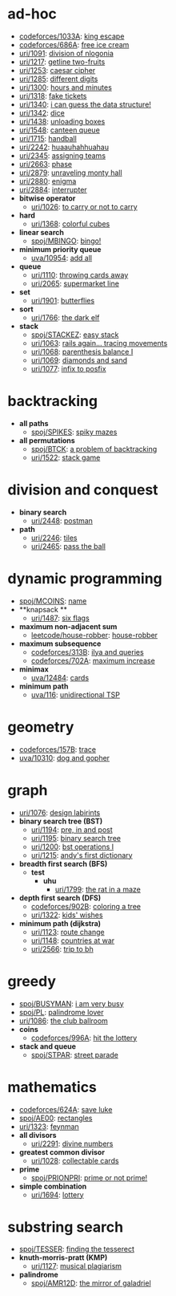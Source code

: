 # ad-hoc
- [codeforces/1033A](https://github.com/brnpapa/judge-solutions/blob/master/codeforces/1033A.cpp): [king escape](https://vjudge.net/problem/codeforces-1033A)
- [codeforces/686A](https://github.com/brnpapa/judge-solutions/blob/master/codeforces/686A.cpp): [free ice cream](https://vjudge.net/problem/codeforces-686A)
- [uri/1091](https://github.com/brnpapa/judge-solutions/blob/master/uri/1091.cpp): [division of nlogonia](https://www.urionlinejudge.com.br/judge/problems/view/1091)
- [uri/1217](https://github.com/brnpapa/judge-solutions/blob/master/uri/1217.cpp): [getline two-fruits](https://www.urionlinejudge.com.br/judge/problems/view/1217)
- [uri/1253](https://github.com/brnpapa/judge-solutions/blob/master/uri/1253.cpp): [caesar cipher](https://www.urionlinejudge.com.br/judge/problems/view/1253)
- [uri/1285](https://github.com/brnpapa/judge-solutions/blob/master/uri/1285.cpp): [different digits](https://www.urionlinejudge.com.br/judge/problems/view/1285)
- [uri/1300](https://github.com/brnpapa/judge-solutions/blob/master/uri/1300.cpp): [hours and minutes](https://www.urionlinejudge.com.br/judge/problems/view/1300)
- [uri/1318](https://github.com/brnpapa/judge-solutions/blob/master/uri/1318.cpp): [fake tickets](https://www.urionlinejudge.com.br/judge/problems/view/1318)
- [uri/1340](https://github.com/brnpapa/judge-solutions/blob/master/uri/1340.cpp): [i can guess the data structure!](https://www.urionlinejudge.com.br/judge/problems/view/1340)
- [uri/1342](https://github.com/brnpapa/judge-solutions/blob/master/uri/1342.cpp): [dice](https://www.urionlinejudge.com.br/judge/problems/view/1342)
- [uri/1438](https://github.com/brnpapa/judge-solutions/blob/master/uri/1438.cpp): [unloading boxes](https://www.urionlinejudge.com.br/judge/problems/view/1438)
- [uri/1548](https://github.com/brnpapa/judge-solutions/blob/master/uri/1548.cpp): [canteen queue](https://www.urionlinejudge.com.br/judge/problems/view/1548)
- [uri/1715](https://github.com/brnpapa/judge-solutions/blob/master/uri/1715.cpp): [handball](https://www.urionlinejudge.com.br/judge/problems/view/1715)
- [uri/2242](https://github.com/brnpapa/judge-solutions/blob/master/uri/2242.cpp): [huaauhahhuahau](https://www.urionlinejudge.com.br/judge/problems/view/2242)
- [uri/2345](https://github.com/brnpapa/judge-solutions/blob/master/uri/2345.cpp): [assigning teams](https://www.urionlinejudge.com.br/judge/problems/view/2345)
- [uri/2663](https://github.com/brnpapa/judge-solutions/blob/master/uri/2663.cpp): [phase](https://www.urionlinejudge.com.br/judge/problems/view/2663)
- [uri/2879](https://github.com/brnpapa/judge-solutions/blob/master/uri/2879.cpp): [unraveling monty hall](https://www.urionlinejudge.com.br/judge/problems/view/2879)
- [uri/2880](https://github.com/brnpapa/judge-solutions/blob/master/uri/2880.cpp): [enigma](https://www.urionlinejudge.com.br/judge/problems/view/2880)
- [uri/2884](https://github.com/brnpapa/judge-solutions/blob/master/uri/2884.cpp): [interrupter](https://www.urionlinejudge.com.br/judge/problems/view/2884)
- **bitwise operator**
	- [uri/1026](https://github.com/brnpapa/judge-solutions/blob/master/uri/1026.cpp): [to carry or not to carry](https://www.urionlinejudge.com.br/judge/problems/view/1026)
- **hard**
	- [uri/1368](https://github.com/brnpapa/judge-solutions/blob/master/uri/1368.cpp): [colorful cubes](https://www.urionlinejudge.com.br/judge/problems/view/1368)
- **linear search**
	- [spoj/MBINGO](https://github.com/brnpapa/judge-solutions/blob/master/spoj/MBINGO.cpp): [bingo!](https://spoj.com/problems/MBINGO)
- **minimum priority queue**
	- [uva/10954](https://github.com/brnpapa/judge-solutions/blob/master/uva/10954.cpp): [add all](https://vjudge.net/problem/uva-10954)
- **queue**
	- [uri/1110](https://github.com/brnpapa/judge-solutions/blob/master/uri/1110.cpp): [throwing cards away](https://www.urionlinejudge.com.br/judge/problems/view/1110)
	- [uri/2065](https://github.com/brnpapa/judge-solutions/blob/master/uri/2065.cpp): [supermarket line](https://www.urionlinejudge.com.br/judge/problems/view/2065)
- **set**
	- [uri/1901](https://github.com/brnpapa/judge-solutions/blob/master/uri/1901.cpp): [butterflies](https://www.urionlinejudge.com.br/judge/problems/view/1901)
- **sort**
	- [uri/1766](https://github.com/brnpapa/judge-solutions/blob/master/uri/1766.cpp): [the dark elf](https://www.urionlinejudge.com.br/judge/problems/view/1766)
- **stack**
	- [spoj/STACKEZ](https://github.com/brnpapa/judge-solutions/blob/master/spoj/STACKEZ.cpp): [easy stack](https://spoj.com/problems/STACKEZ)
	- [uri/1063](https://github.com/brnpapa/judge-solutions/blob/master/uri/1063.cpp): [rails again... tracing movements](https://www.urionlinejudge.com.br/judge/problems/view/1063)
	- [uri/1068](https://github.com/brnpapa/judge-solutions/blob/master/uri/1068.cpp): [parenthesis balance I](https://www.urionlinejudge.com.br/judge/problems/view/1068)
	- [uri/1069](https://github.com/brnpapa/judge-solutions/blob/master/uri/1069.cpp): [diamonds and sand](https://www.urionlinejudge.com.br/judge/problems/view/1069)
	- [uri/1077](https://github.com/brnpapa/judge-solutions/blob/master/uri/1077.cpp): [infix to posfix](https://www.urionlinejudge.com.br/judge/problems/view/1077)
# backtracking
- **all paths**
	- [spoj/SPIKES](https://github.com/brnpapa/judge-solutions/blob/master/spoj/SPIKES.cpp): [spiky mazes](https://spoj.com/problems/SPIKES)
- **all permutations**
	- [spoj/BTCK](https://github.com/brnpapa/judge-solutions/blob/master/spoj/BTCK.cpp): [a problem of backtracking](https://spoj.com/problems/BTCK)
	- [uri/1522](https://github.com/brnpapa/judge-solutions/blob/master/uri/1522.cpp): [stack game](https://www.urionlinejudge.com.br/judge/problems/view/1522)
# division and conquest
- **binary search**
	- [uri/2448](https://github.com/brnpapa/judge-solutions/blob/master/uri/2448.cpp): [postman](https://www.urionlinejudge.com.br/judge/problems/view/2448)
- **path**
	- [uri/2246](https://github.com/brnpapa/judge-solutions/blob/master/uri/2246.cpp): [tiles](https://www.urionlinejudge.com.br/judge/problems/view/2246)
	- [uri/2465](https://github.com/brnpapa/judge-solutions/blob/master/uri/2465.cpp): [pass the ball](https://www.urionlinejudge.com.br/judge/problems/view/2465)
# dynamic programming
- [spoj/MCOINS](https://github.com/brnpapa/judge-solutions/blob/master/spoj/MCOINS.cpp): [name](https://spoj.com/problems/MCOINS)
- **knapsack **
	- [uri/1487](https://github.com/brnpapa/judge-solutions/blob/master/uri/1487.cpp): [six flags](https://www.urionlinejudge.com.br/judge/problems/view/1487)
- **maximum non-adjacent sum**
	- [leetcode/house-robber](https://github.com/brnpapa/judge-solutions/blob/master/leetcode/house-robber.cpp): [house-robber](https://leetcode.com/problems/house-robber)
- **maximum subsequence**
	- [codeforces/313B](https://github.com/brnpapa/judge-solutions/blob/master/codeforces/313B.cpp): [ilya and queries](https://vjudge.net/problem/codeforces-313B)
	- [codeforces/702A](https://github.com/brnpapa/judge-solutions/blob/master/codeforces/702A.cpp): [maximum increase](https://vjudge.net/problem/codeforces-702A)
- **minimax**
	- [uva/12484](https://github.com/brnpapa/judge-solutions/blob/master/uva/12484.cpp): [cards](https://vjudge.net/problem/uva-12484)
- **minimum path**
	- [uva/116](https://github.com/brnpapa/judge-solutions/blob/master/uva/116.cpp): [unidirectional TSP](https://vjudge.net/problem/uva-116)
# geometry
- [codeforces/157B](https://github.com/brnpapa/judge-solutions/blob/master/codeforces/157B.cpp): [trace](https://vjudge.net/problem/codeforces-157B)
- [uva/10310](https://github.com/brnpapa/judge-solutions/blob/master/uva/10310.cpp): [dog and gopher](https://vjudge.net/problem/uva-10310)
# graph
- [uri/1076](https://github.com/brnpapa/judge-solutions/blob/master/uri/1076.cpp): [design labirints](https://www.urionlinejudge.com.br/judge/problems/view/1076)
- **binary search tree (BST)**
	- [uri/1194](https://github.com/brnpapa/judge-solutions/blob/master/uri/1194.cpp): [pre, in and post](https://www.urionlinejudge.com.br/judge/problems/view/1194)
	- [uri/1195](https://github.com/brnpapa/judge-solutions/blob/master/uri/1195.cpp): [binary search tree](https://www.urionlinejudge.com.br/judge/problems/view/1195)
	- [uri/1200](https://github.com/brnpapa/judge-solutions/blob/master/uri/1200.cpp): [bst operations I](https://www.urionlinejudge.com.br/judge/problems/view/1200)
	- [uri/1215](https://github.com/brnpapa/judge-solutions/blob/master/uri/1215.cpp): [andy's first dictionary](https://www.urionlinejudge.com.br/judge/problems/view/1215)
- **breadth first search (BFS)**
	- **test**
		- **uhu**
			- [uri/1799](https://github.com/brnpapa/judge-solutions/blob/master/uri/1799.cpp): [the rat in a maze](https://www.urionlinejudge.com.br/judge/problems/view/1799)
- **depth first search (DFS)**
	- [codeforces/902B](https://github.com/brnpapa/judge-solutions/blob/master/codeforces/902B.cpp): [coloring a tree](https://vjudge.net/problem/codeforces-902B)
	- [uri/1322](https://github.com/brnpapa/judge-solutions/blob/master/uri/1322.cpp): [kids' wishes](https://www.urionlinejudge.com.br/judge/problems/view/1322)
- **minimum path (dijkstra)**
	- [uri/1123](https://github.com/brnpapa/judge-solutions/blob/master/uri/1123.cpp): [route change](https://www.urionlinejudge.com.br/judge/problems/view/1123)
	- [uri/1148](https://github.com/brnpapa/judge-solutions/blob/master/uri/1148.cpp): [countries at war](https://www.urionlinejudge.com.br/judge/problems/view/1148)
	- [uri/2566](https://github.com/brnpapa/judge-solutions/blob/master/uri/2566.cpp): [trip to bh](https://www.urionlinejudge.com.br/judge/problems/view/2566)
# greedy
- [spoj/BUSYMAN](https://github.com/brnpapa/judge-solutions/blob/master/spoj/BUSYMAN.cpp): [i am very busy](https://spoj.com/problems/BUSYMAN)
- [spoj/PL](https://github.com/brnpapa/judge-solutions/blob/master/spoj/PL.cpp): [palindrome lover](https://spoj.com/problems/PL)
- [uri/1086](https://github.com/brnpapa/judge-solutions/blob/master/uri/1086.cpp): [the club ballroom](https://www.urionlinejudge.com.br/judge/problems/view/1086)
- **coins**
	- [codeforces/996A](https://github.com/brnpapa/judge-solutions/blob/master/codeforces/996A.cpp): [hit the lottery](https://vjudge.net/problem/codeforces-996A)
- **stack and queue**
	- [spoj/STPAR](https://github.com/brnpapa/judge-solutions/blob/master/spoj/STPAR.cpp): [street parade](https://spoj.com/problems/STPAR)
# mathematics
- [codeforces/624A](https://github.com/brnpapa/judge-solutions/blob/master/codeforces/624A.cpp): [save luke](https://vjudge.net/problem/codeforces-624A)
- [spoj/AE00](https://github.com/brnpapa/judge-solutions/blob/master/spoj/AE00.cpp): [rectangles](https://spoj.com/problems/AE00)
- [uri/1323](https://github.com/brnpapa/judge-solutions/blob/master/uri/1323.cpp): [feynman](https://www.urionlinejudge.com.br/judge/problems/view/1323)
- **all divisors**
	- [uri/2291](https://github.com/brnpapa/judge-solutions/blob/master/uri/2291.cpp): [divine numbers](https://www.urionlinejudge.com.br/judge/problems/view/2291)
- **greatest common divisor**
	- [uri/1028](https://github.com/brnpapa/judge-solutions/blob/master/uri/1028.cpp): [collectable cards](https://www.urionlinejudge.com.br/judge/problems/view/1028)
- **prime**
	- [spoj/PRIONPRI](https://github.com/brnpapa/judge-solutions/blob/master/spoj/PRIONPRI.cpp): [prime or not prime!](https://spoj.com/problems/PRIONPRI)
- **simple combination**
	- [uri/1694](https://github.com/brnpapa/judge-solutions/blob/master/uri/1694.cpp): [lottery](https://www.urionlinejudge.com.br/judge/problems/view/1694)
# substring search
- [spoj/TESSER](https://github.com/brnpapa/judge-solutions/blob/master/spoj/TESSER.cpp): [finding the tesserect](https://spoj.com/problems/TESSER)
- **knuth-morris-pratt (KMP)**
	- [uri/1127](https://github.com/brnpapa/judge-solutions/blob/master/uri/1127.cpp): [musical plagiarism](https://www.urionlinejudge.com.br/judge/problems/view/1127)
- **palindrome**
	- [spoj/AMR12D](https://github.com/brnpapa/judge-solutions/blob/master/spoj/AMR12D.cpp): [the mirror of galadriel](https://spoj.com/problems/AMR12D)
